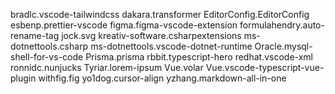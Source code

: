 bradlc.vscode-tailwindcss
dakara.transformer
EditorConfig.EditorConfig
esbenp.prettier-vscode
figma.figma-vscode-extension
formulahendry.auto-rename-tag
jock.svg
kreativ-software.csharpextensions
ms-dotnettools.csharp
ms-dotnettools.vscode-dotnet-runtime
Oracle.mysql-shell-for-vs-code
Prisma.prisma
rbbit.typescript-hero
redhat.vscode-xml
ronnidc.nunjucks
Tyriar.lorem-ipsum
Vue.volar
Vue.vscode-typescript-vue-plugin
withfig.fig
yo1dog.cursor-align
yzhang.markdown-all-in-one
